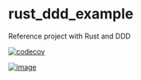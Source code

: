 # rust_ddd_example
Reference project with Rust and DDD

[![codecov](https://codecov.io/gh/taksedo/rust_ddd_example/branch/master/graph/badge.svg?token=BFGRXLQFI3)](https://codecov.io/gh/taksedo/rust_ddd_example)

[![image](https://codecov.io/gh/taksedo/rust_ddd_example/branch/master/graphs/sunburst.svg?token=BFGRXLQFI3)](https://codecov.io/gh/taksedo/rust_ddd_example)
